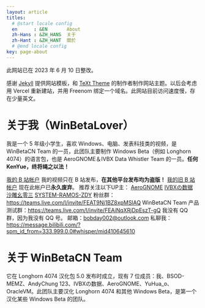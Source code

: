 ```yaml
---
layout: article
titles:
  # @start locale config
  en      : &EN       About
  zh-Hans : &ZH_HANS  关于
  zh-Hant : &ZH_HANT  關於
  # @end locale config
key: page-about
---
```


此网站已在 2023 年 6 月 10 日整改。

感谢 [Jekyll](https://jekyllrb.com/) 提供网站模板，和 [TeXt Theme](https://github.com/kitian616/jekyll-TeXt-theme) 的制作者制作网站主题。以后会考虑用 Vercel 重新建站，并用 Freenom 绑定一个域名。此网站目前访问速度慢，存在少量英文。

# 关于我（WinBetaLover）

我是一个 5 年级小学生，喜欢 Windows、电脑、发表科技类的视频，是 WinBetaCN Team 的一员，此团队主要制作 Windows Beta（例如 Longhorn 4074）的语言包，也是 AeroGNOME＆IVBX Data Whistler Team 的一员。**任何 KenYue，终将绳之以法！**

[我的 B 站帐户](https://space.bilibili.com/410645610) 我的视频只在 B 站发布，**在其他平台发布均为盗版！**
[我的旧 B 站帐户](https://space.bilibili.com/1257689472) 现在此帐户已**永久废弃**。
推荐关注以下UP主： [AeroGNOME](https://space.bilibili.com/515586861)  [IVBXの数据](https://space.bilibili.com/1171551865)  [沙雕幺零三](https://space.bilibili.com/1014355041)  [SYSTEM-RAMOS-ZDY](https://space.bilibili.com/493998035)
粉丝群：https://teams.live.com/l/invite/FEAT9Nj1BZ8xpMSlAQ
WinBetaCN Team 产品测试群：https://teams.live.com/l/invite/FEAiNqXRjDpEszT-gQ 
我没有 QQ 群，因为我没有 QQ 号。
邮箱：bobday002@outlook.com
私聊我：https://message.bilibili.com/?spm_id_from=333.999.0.0#whisper/mid410645610

# 关于 WinBetaCN Team

它在 Longhorn 4074 汉化包 5.0 发布时成立，现有 7 位成员：我、BSOD-MEMZ、AndyChung
123、IVBXの数据、AeroGNOME、YuHua_o、OracleVM。此团队主要汉化 Longhorn 4074 和其他 Windows Beta，是第一个汉化某些 Windows Beta 的团队。
